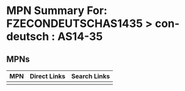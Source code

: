 



# MPN Summary For: FZECONDEUTSCHAS1435 > con-deutsch : AS14-35

## MPNs
  

|MPN|Direct Links|Search Links|
| :--- | :--- | :--- |
||||
